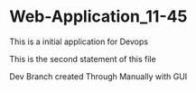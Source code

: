 # Web-Application_11-45
This is a initial application for Devops

This is the second statement of this file


Dev Branch created Through Manually with GUI


